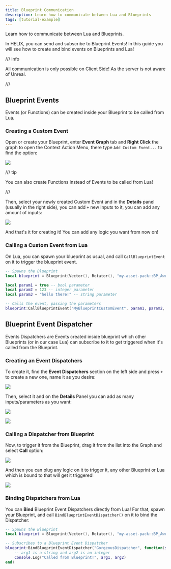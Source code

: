 ```yaml
---
title: Blueprint Communication
description: Learn how to communicate between Lua and Blueprints
tags: [tutorial-example]
---
```


Learn how to communicate between Lua and Blueprints.

In HELIX, you can send and subscribe to Blueprint Events! In this guide you will see how to create and bind events on Blueprints and Lua!

/// info

All communication is only possible on Client Side! As the server is not aware of Unreal.

/// 


## Blueprint Events

Events (or Functions) can be created inside your Blueprint to be called from Lua.

### Creating a Custom Event

Open or create your Blueprint, enter **Event Graph** tab and **Right Click** the graph to open the Context Action Menu, there type `Add Custom Event...` to find the option:

![](/img/docs/tutorials/blueprints-01.webp)

/// tip

You can also create Functions instead of Events to be called from Lua!

/// 

Then, select your newly created Custom Event and in the **Details** panel (usually in the right side), you can add `+` new Inputs to it, you can add any amount of inputs:

![](/img/docs/tutorials/blueprints-02.webp)

And that's it for creating it! You can add any logic you want from now on!


### Calling a Custom Event from Lua

On Lua, you can spawn your blueprint as usual, and call `CallBlueprintEvent` on it to trigger the blueprint event.

``` lua title="Client/index.lua"
-- Spawns the Blueprint
local blueprint = Blueprint(Vector(), Rotator(), "my-asset-pack::BP_AwesomeBlueprint")

local param1 = true -- bool parameter
local param2 = 123 -- integer parameter
local param3 = "hello there!" -- string parameter

-- Calls the event, passing the parameters
blueprint:CallBlueprintEvent("MyBlueprintCustomEvent", param1, param2, param3)
```


## Blueprint Event Dispatcher

Events Dispatchers are Events created inside blueprint which other Blueprints (or in our case Lua) can subscribe to it to get triggered when it's called from the Blueprint.

### Creating an Event Dispatchers

To create it, find the **Event Dispatchers** section on the left side and press `+` to create a new one, name it as you desire:

![](/img/docs/tutorials/blueprints-03.webp)

Then, select it and on the **Details** Panel you can add as many inputs/parameters as you want:

![](/img/docs/tutorials/blueprints-04.webp)

![](/img/docs/tutorials/blueprints-05.webp)


### Calling a Dispatcher from Blueprint

Now, to trigger it from the Blueprint, drag it from the list into the Graph and select **Call** option:

![](/img/docs/tutorials/blueprints-07.webp)

And then you can plug any logic on it to trigger it, any other Blueprint or Lua which is bound to that will get it triggered!

![](/img/docs/tutorials/blueprints-06.webp)


### Binding Dispatchers from Lua

You can **Bind** Blueprint Event Dispatchers directly from Lua! For that, spawn your Blueprint, and call `BindBlueprintEventDispatcher()` on it to bind the Dispatcher:

```lua title="Client/index.lua"
-- Spawns the Blueprint
local blueprint = Blueprint(Vector(), Rotator(), "my-asset-pack::BP_AwesomeBlueprint",)

-- Subscribes to a Blueprint Event Dispatcher
blueprint:BindBlueprintEventDispatcher("GorgeousDispatcher", function(self, arg1, arg2)
    -- arg1 is a string and arg2 is an integer
    Console.Log("Called from Blueprint!", arg1, arg2)
end)
```
